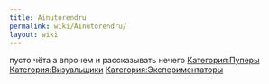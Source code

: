 ```yaml
---
title: Ainutorendru
permalink: wiki/Ainutorendru/
layout: wiki
---
```


пусто чёта а впрочем и рассказывать нечего
[Категория:Пуперы](Категория:Пуперы "wikilink")
[Категория:Визуальщики](Категория:Визуальщики "wikilink")
[Категория:Экспериментаторы](Категория:Экспериментаторы "wikilink")
